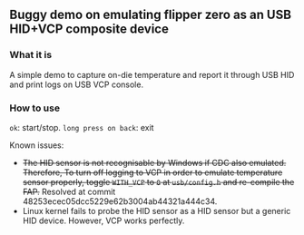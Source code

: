 ## Buggy demo on emulating flipper zero as an USB HID+VCP composite device

### What it is

A simple demo to capture on-die temperature and report it through USB HID and print logs on USB VCP console.

### How to use

`ok`: start/stop.
`long press on back`: exit

Known issues:

- ~~The HID sensor is not recognisable by Windows if CDC also emulated. Therefore, To turn off logging to VCP in order to emulate temperature sensor properly, toggle `WITH_VCP` to `0` at `usb/config.h` and re-compile the FAP.~~ Resolved at commit 48253ecec05dcc5229e62b3004ab44321a444c34.
- Linux kernel fails to probe the HID sensor as a HID sensor but a generic HID device. However, VCP works perfectly.
